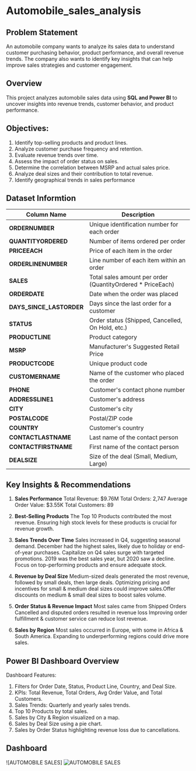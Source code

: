 # Automobile_sales_analysis

## Problem Statement
An automobile company wants to analyze its sales data to understand customer purchasing behavior, product performance, and overall revenue trends. The company also wants to identify key insights that can help improve sales strategies and customer engagement.

## Overview
This project analyzes automobile sales data using **SQL and Power BI** to uncover insights into revenue trends, customer behavior, and product performance.  

## Objectives:
1.	Identify top-selling products and product lines.
2.	Analyze customer purchase frequency and retention.
3.	Evaluate revenue trends over time.
4.	Assess the impact of order status on sales.
5.	Determine the correlation between MSRP and actual sales price.
6.	Analyze deal sizes and their contribution to total revenue.
7.	Identify geographical trends in sales performance

## Dataset Informtion

| Column Name            | Description |
|------------------------|-------------|
| **ORDERNUMBER**        | Unique identification number for each order |
| **QUANTITYORDERED**    | Number of items ordered per order |
| **PRICEEACH**          | Price of each item in the order |
| **ORDERLINENUMBER**    | Line number of each item within an order |
| **SALES**              | Total sales amount per order (QuantityOrdered * PriceEach) |
| **ORDERDATE**          | Date when the order was placed |
| **DAYS_SINCE_LASTORDER** | Days since the last order for a customer |
| **STATUS**             | Order status (Shipped, Cancelled, On Hold, etc.) |
| **PRODUCTLINE**        | Product category |
| **MSRP**               | Manufacturer's Suggested Retail Price |
| **PRODUCTCODE**        | Unique product code |
| **CUSTOMERNAME**       | Name of the customer who placed the order |
| **PHONE**              | Customer's contact phone number |
| **ADDRESSLINE1**       | Customer's address |
| **CITY**               | Customer's city |
| **POSTALCODE**         | Postal/ZIP code |
| **COUNTRY**            | Customer's country |
| **CONTACTLASTNAME**    | Last name of the contact person |
| **CONTACTFIRSTNAME**   | First name of the contact person |
| **DEALSIZE**           | Size of the deal (Small, Medium, Large) |

## Key Insights & Recommendations
1. **Sales Performance**
Total Revenue: $9.76M
Total Orders: 2,747
Average Order Value: $3.55K
Total Customers: 89
2. **Best-Selling Products**
The Top 10 Products contributed the most revenue.
Ensuring high stock levels for these products is crucial for revenue growth.

 3. **Sales Trends Over Time**
Sales increased in Q4, suggesting seasonal demand.
December had the highest sales, likely due to holiday or end-of-year purchases.
Capitalize on Q4 sales surge with targeted promotions.
2019 was the best sales year, but 2020 saw a decline.
 Focus on top-performing products and ensure adequate stock.

5. **Revenue by Deal Size**
Medium-sized deals generated the most revenue, followed by small deals, then large deals.
Optimizing pricing and incentives for small & medium deal sizes could improve sales.Offer discounts on medium & small deal sizes to boost sales volume.
6. **Order Status & Revenue Impact**
Most sales came from Shipped Orders 
Cancelled and disputed orders resulted in revenue loss 
Improving order fulfillment & customer service can reduce lost revenue.
 7. **Sales by Region**
Most sales occurred in Europe, with some in Africa & South America.
Expanding to underperforming regions could drive more sales.

## Power BI Dashboard Overview
Dashboard Features:
1. Filters for Order Date, Status, Product Line, Country, and Deal Size.
2. KPIs: Total Revenue, Total Orders, Avg Order Value, and Total Customers.
3. Sales Trends: Quarterly and yearly sales trends.
4. Top 10 Products by total sales.
5. Sales by City & Region visualized on a map.
6. Sales by Deal Size using a pie chart.
7. Sales by Order Status highlighting revenue loss due to cancellations.

## Dashboard
![AUTOMOBILE SALES]
![AUTOMOBILE SALES](https://github.com/user-attachments/assets/d7bda3cf-73e1-41ca-bcd8-29881b95f0ab)
